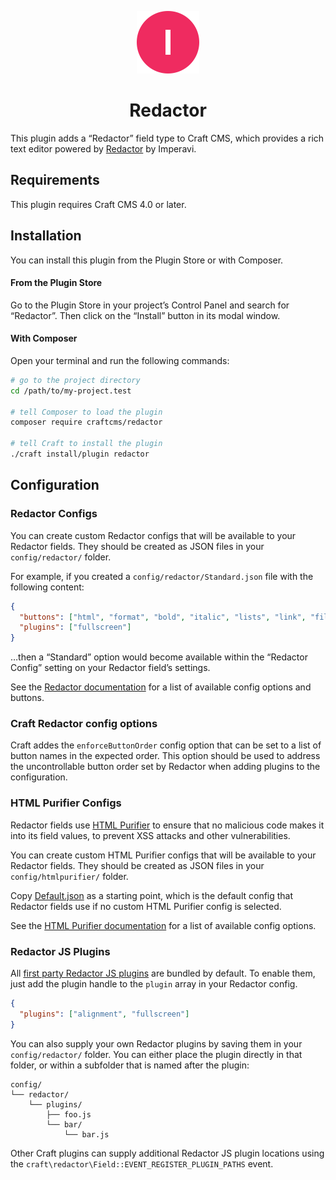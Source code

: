 <p align="center"><img src="./src/icon.svg" width="100" height="100" alt="Redactor icon"></p>

<h1 align="center">Redactor</h1>

This plugin adds a “Redactor” field type to Craft CMS, which provides a rich text editor powered by [Redactor](https://imperavi.com/redactor/) by Imperavi.

## Requirements

This plugin requires Craft CMS 4.0 or later.

## Installation

You can install this plugin from the Plugin Store or with Composer.

#### From the Plugin Store

Go to the Plugin Store in your project’s Control Panel and search for “Redactor”. Then click on the “Install” button in its modal window.

#### With Composer

Open your terminal and run the following commands:

```bash
# go to the project directory
cd /path/to/my-project.test

# tell Composer to load the plugin
composer require craftcms/redactor

# tell Craft to install the plugin
./craft install/plugin redactor
```

## Configuration

### Redactor Configs

You can create custom Redactor configs that will be available to your Redactor fields. They should be created as JSON files in your `config/redactor/` folder.

For example, if you created a `config/redactor/Standard.json` file with the following content:

```json
{
  "buttons": ["html", "format", "bold", "italic", "lists", "link", "file"],
  "plugins": ["fullscreen"]
}
```

…then a “Standard” option would become available within the “Redactor Config” setting on your Redactor field’s settings.

See the [Redactor documentation](https://imperavi.com/redactor/docs/settings/) for a list of available config options and buttons.

### Craft Redactor config options

Craft addes the `enforceButtonOrder` config option that can be set to a list of button names in the expected order. This option should be used to address the uncontrollable button order set by Redactor when adding plugins to the configuration.

### HTML Purifier Configs

Redactor fields use [HTML Purifier](http://htmlpurifier.org) to ensure that no malicious code makes it into its field values, to prevent XSS attacks and other vulnerabilities.

You can create custom HTML Purifier configs that will be available to your Redactor fields. They should be created as JSON files in your `config/htmlpurifier/` folder.

Copy [Default.json](https://github.com/craftcms/craft/blob/master/config/htmlpurifier/Default.json) as a starting point, which is the default config that Redactor fields use if no custom HTML Purifier config is selected.

See the [HTML Purifier documentation](http://htmlpurifier.org/live/configdoc/plain.html) for a list of available config options.

### Redactor JS Plugins

All [first party Redactor JS plugins](https://imperavi.com/redactor/plugins/) are bundled by default. To enable them, just add the plugin handle to the `plugin` array in your Redactor config.

```json
{
  "plugins": ["alignment", "fullscreen"]
}
```

You can also supply your own Redactor plugins by saving them in your `config/redactor/` folder. You can either place the plugin directly in that folder, or within a subfolder that is named after the plugin:

```
config/
└── redactor/
    └── plugins/
        ├── foo.js
        └── bar/
            └── bar.js
```

Other Craft plugins can supply additional Redactor JS plugin locations using the `craft\redactor\Field::EVENT_REGISTER_PLUGIN_PATHS` event.
